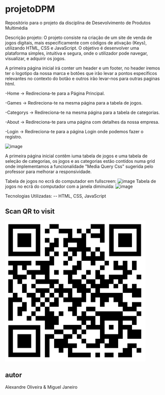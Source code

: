# projetoDPM
Repositório para o projeto da disciplina de Desevolvimento de Produtos Multimédia


Descrição projeto: O projeto consiste na criação de um site de venda de jogos digitais, mais especificamente com códigos de ativação (Keys), utilizando HTML, CSS e JavaScript. O objetivo é desenvolver uma plataforma simples, intuitiva e segura, onde o utilizador pode navegar, visualizar, e adquirir os jogos.


A primeira página inicial irá conter um header e um footer, no header iremos ter o logotipo da nossa marca e botões que irão levar a pontos específicos relevantes no contexto do botão e outros irão levar-nos para outras paginas html.

-Home -> Redireciona-te para a Página Principal.

-Games -> Redireciona-te na mesma página para a tabela de jogos.

-Categorys -> Redireciona-te na mesma página para a tabela de categorias.

-About -> Redireciona-te para uma página com detalhes da nossa empresa.

-Login -> Redireciona-te para a página Login onde podemos fazer o registro. 

![image](https://github.com/user-attachments/assets/90bf226f-f054-4202-9b94-c0b042b88624)

A primeira página inicial contêm iuma tabela de jogos e uma tabela de seleção de categorias, os jogos e as categorias estão contidos numa grid onde implementamos a funcionalidade "Media Query Css" sugerida pelo professor para melhorar a responsividade.

Tabela de jogos no ecrã do computador em fullscreen:
![image](https://github.com/user-attachments/assets/50ab49fc-32d8-403e-849d-eb3c952a869e)
Tabela de jogos no ecrã do computador com a janela diminuida:
![image](https://github.com/user-attachments/assets/8042141d-91d4-4499-a188-392dc506d06c)


Tecnologias Utilizadas:
-- HTML, CSS, JavaScript 

## Scan QR to visit

![QR Code](imgs/qrcode/qr_site.png)


## autor
Alexandre Oliveira & Miguel Janeiro
